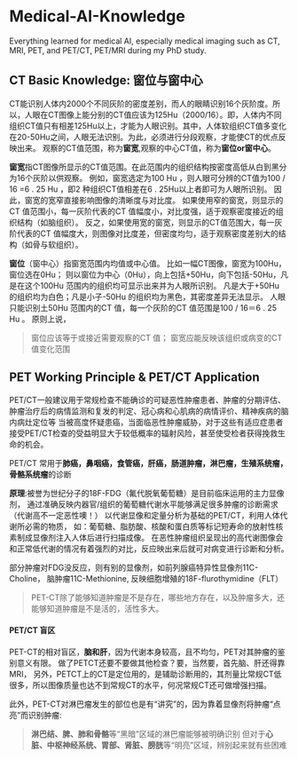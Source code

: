 # Medical-AI-Knowledge
Everything learned for medical AI, especially medical imaging such as CT, MRI, PET, and PET/CT, PET/MRI during my PhD study.

## CT Basic Knowledge: 窗位与窗中心

CT能识别人体内2000个不同灰阶的密度差别，而人的眼睛识别16个灰阶度。所以，人眼在CT图像上能分别的CT值应该为125Hu（2000/16）。即，人体内不同组织CT值只有相差125Hu以上，才能为人眼识别。其中，人体软组织CT值多变化在20-50Hu之间，人眼无法识别。为此，必须进行分段观察，才能使CT的优点反映出来。
观察的CT值范围，称为**窗宽**,观察的中心CT值，称为**窗位or窗中心**。

**窗宽**指CT图像所显示的CT值范围。在此范围内的组织结构按密度高低从白到黑分为16个灰阶以供观察。
例如，窗宽选定为100 Hu ，则人眼可分辨的CT值为100 / 16 =6 . 25 Hu ，即2 种组织CT值相差在6 . 25Hu以上者即可为人眼所识别。
因此，窗宽的宽窄直接影响图像的清晰度与对比度。
如果使用窄的窗宽，则显示的CT 值范围小，每一灰阶代表的CT 值幅度小，对比度强，适于观察密度接近的组织结构（如脑组织）。
反之，如果使用宽的窗宽，则显示的CT值范围大，每一灰阶代表的CT 值幅度大，则图像对比度差，但密度均匀，适于观察密度差别大的结构（如骨与软组织）。

**窗位**（窗中心）指窗宽范围内均值或中心值。
比如一幅CT图像，窗宽为100Hu，窗位选在0Hu；
则以窗位为中心（0Hu），向上包括+50Hu，向下包括-50Hu，凡是在这个100Hu 范围内的组织均可显示出来并为人眼所识别。
凡是大于+50Hu 的组织均为白色；凡是小子-50Hu 的组织均为黑色，其密度差异无法显示。
人眼只能识别土50Hu 范围内的CT 值，每一个灰阶的CT 值范围是100 / 16＝6 . 25 Hu 。
原则上说，
>窗位应该等于或接近需要观察的CT 值；
>窗宽应能反映该组织或病变的CT 值变化范围

## PET Working Principle & PET/CT Application
PET/CT一般建议用于常规检查不能确诊的可疑恶性肿瘤患者、肿瘤的分期评估、肿瘤治疗后的病情监测和复发的判定、冠心病和心肌病的病情评价、精神疾病的脑内病灶定位等
当被高度怀疑患癌，当面临恶性肿瘤威胁，对于这些有适应症患者接受PET/CT检查的受益明显大于较低概率的辐射风险，甚至使受检者获得挽救生命的机会。

PET/CT 常用于**肺癌，鼻咽癌，食管癌，肝癌，肠道肿瘤，淋巴瘤，生殖系统瘤，骨骼系统瘤**的诊断

**原理**:被誉为世纪分子的18F-FDG（氟代脱氧葡萄糖）是目前临床运用的主力显像剂，
通过准确反映内器官/组织的葡萄糖代谢水平能够满足很多肿瘤的诊断需求（代谢高不一定恶性噢！）
以代谢显像和定量分析为基础的PET/CT，利用人体代谢所必需的物质，
如：葡萄糖、脂肪酸、核酸和蛋白质等标记短寿命的放射性核素制成显像剂注入人体后进行扫描成像。 
在恶性肿瘤组织呈现出的高代谢图像会和正常低代谢的情况有着强烈的对比，反应映出来后就可对病变进行诊断和分析。

部分肿瘤对FDG没反应，则有别的显像剂，如前列腺癌特异性显像剂11C-Choline，
脑肿瘤11C-Methionine, 反映细胞增殖的18F-flurothymidine（FLT）

>PET-CT除了能够知道肿瘤是不是存在，哪些地方存在，以及肿瘤多大，还能够知道肿瘤是不是活的，活性多大。

#### PET/CT 盲区
PET-CT的相对盲区，**脑和肝**，因为代谢本身较高，且不均匀，PET对其肿瘤的鉴别意义有限。
做了PETCT还要不要做其他检查？要，当然要，首先脑、肝还得靠MRI，
另外，PETCT上的CT是定位用的，是辅助诊断用的，其剂量比常规CT低很多，所以图像质量也达不到常规CT的水平，何况常规CT还可做增强扫描。

此外，PET-CT对淋巴瘤发生的部位也是有“讲究”的，因为靠着显像剂将肿瘤“点亮”而识别肿瘤:
>**淋巴结、脾、肺和骨骼**等“黑暗”区域的淋巴瘤能够被明确识别
>但对于**心脏、中枢神经系统、胃部、肾脏、膀胱**等“明亮”区域，辨别起来就有些困难

